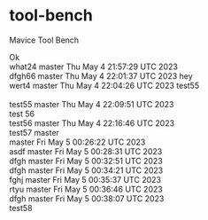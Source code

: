 # tool-bench
Mavice Tool Bench

Ok
<br> what24 master 
Thu May  4 21:57:29 UTC 2023
<br> dfgh66 master 
Thu May  4 22:01:37 UTC 2023
hey<br> wert4 master 
Thu May  4 22:04:26 UTC 2023
test55 <br>
<br> test55 master 
Thu May  4 22:09:51 UTC 2023
<br> test 56
<br> test56 master 
Thu May  4 22:16:46 UTC 2023
<br> test57 master 
<br>  master 
Fri May  5 00:26:22 UTC 2023
<br> asdf master 
Fri May  5 00:28:31 UTC 2023
<br> dfgh master 
Fri May  5 00:32:51 UTC 2023
<br> dfgh master 
Fri May  5 00:34:21 UTC 2023
<br> fghj master 
Fri May  5 00:35:37 UTC 2023
<br> rtyu master 
Fri May  5 00:36:46 UTC 2023
<br> dfgh master 
Fri May  5 00:38:07 UTC 2023
<br> test58

